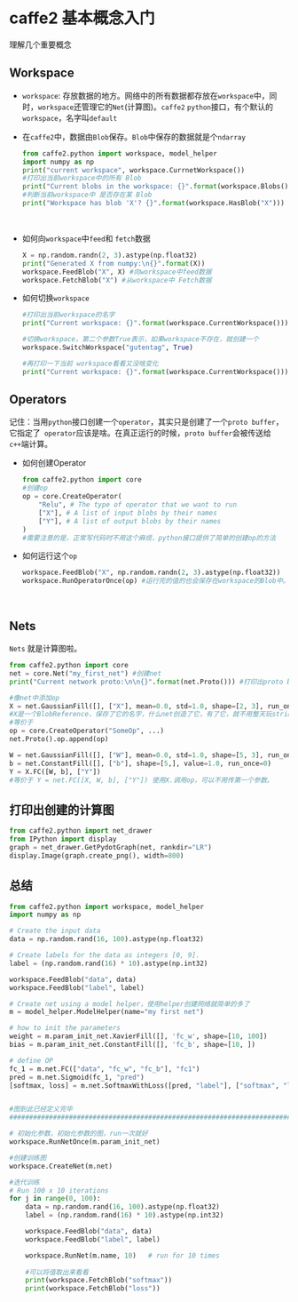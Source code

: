 # caffe2 基本概念入门

理解几个重要概念



## Workspace

* `workspace`:  存放数据的地方。网络中的所有数据都存放在`workspace`中，同时，`workspace`还管理它的`Net`(计算图)。`caffe2` `python`接口，有个默认的`workspace`，名字叫`default`

* 在`caffe2`中，数据由`Blob`保存。`Blob`中保存的数据就是个`ndarray`

  ```python
  from caffe2.python import workspace, model_helper
  import numpy as np
  print("current workspace", workspace.CurrnetWorkspace())
  #打印出当前workspace中的所有 Blob
  print("Current blobs in the workspace: {}".format(workspace.Blobs()))
  #判断当前workspace中 是否存在某 Blob
  print("Workspace has blob 'X'? {}".format(workspace.HasBlob("X")))
  ```

  ​

* 如何向`workspace`中`feed`和 `fetch`数据

  ```python
  X = np.random.randn(2, 3).astype(np.float32)
  print("Generated X from numpy:\n{}".format(X))
  workspace.FeedBlob("X", X) #向workspace中feed数据
  workspace.FetchBlob("X") #从workspace中 Fetch数据
  ```





* 如何切换`workspace`

  ```python
  #打印出当前workspace的名字
  print("Current workspace: {}".format(workspace.CurrentWorkspace()))

  #切换workspace，第二个参数True表示，如果workspace不存在，就创建一个
  workspace.SwitchWorkspace("gutentag", True)

  #再打印一下当前 workspace看看又没啥变化
  print("Current workspace: {}".format(workspace.CurrentWorkspace()))

  ```



## Operators

记住：当用`python`接口创建一个`operator`，其实只是创建了一个`proto buffer`，它指定了` operator`应该是啥。在真正运行的时候，`proto buffer`会被传送给`c++`端计算。

* 如何创建Operator

  ```python
  from caffe2.python import core
  #创建op
  op = core.CreateOperator(
      "Relu", # The type of operator that we want to run
      ["X"], # A list of input blobs by their names
      ["Y"], # A list of output blobs by their names
  )
  #需要注意的是，正常写代码时不用这个麻烦，python接口提供了简单的创建op的方法
  ```



* 如何运行这个`op`

  ```python
  workspace.FeedBlob("X", np.random.randn(2, 3).astype(np.float32))
  workspace.RunOperatorOnce(op) #运行完的值的也会保存在workspace的Blob中。
  ```

  ​

## Nets

`Nets` 就是计算图啦。

```python
from caffe2.python import core
net = core.Net("my_first_net") #创建net
print("Current network proto:\n\n{}".format(net.Proto())) #打印出proto buffer信息

#像net中添加op
X = net.GaussianFill([], ["X"], mean=0.0, std=1.0, shape=[2, 3], run_once=0)
#X是一个BlobReference，保存了它的名字，什么net创造了它，有了它，就不用整天玩string了
#等价于
op = core.CreateOperator("SomeOp", ...)
net.Proto().op.append(op)

W = net.GaussianFill([], ["W"], mean=0.0, std=1.0, shape=[5, 3], run_once=0)
b = net.ConstantFill([], ["b"], shape=[5,], value=1.0, run_once=0)
Y = X.FC([W, b], ["Y"])
#等价于 Y = net.FC([X, W, b], ["Y"]) 使用X.调用op，可以不用传第一个参数。
```



## 打印出创建的计算图

```python
from caffe2.python import net_drawer
from IPython import display
graph = net_drawer.GetPydotGraph(net, rankdir="LR")
display.Image(graph.create_png(), width=800)
```



## 总结

```python
from caffe2.python import workspace, model_helper
import numpy as np

# Create the input data
data = np.random.rand(16, 100).astype(np.float32)

# Create labels for the data as integers [0, 9].
label = (np.random.rand(16) * 10).astype(np.int32)

workspace.FeedBlob("data", data)
workspace.FeedBlob("label", label)

# Create net using a model helper，使用helper创建网络就简单的多了
m = model_helper.ModelHelper(name="my first net")

# how to init the parameters 
weight = m.param_init_net.XavierFill([], 'fc_w', shape=[10, 100])
bias = m.param_init_net.ConstantFill([], 'fc_b', shape=[10, ])

# define OP
fc_1 = m.net.FC(["data", "fc_w", "fc_b"], "fc1")
pred = m.net.Sigmoid(fc_1, "pred")
[softmax, loss] = m.net.SoftmaxWithLoss([pred, "label"], ["softmax", "loss"])


#图到此已经定义完毕
###############################################################################

# 初始化参数，初始化参数的图，run一次就好
workspace.RunNetOnce(m.param_init_net)

#创建训练图
workspace.CreateNet(m.net)

#迭代训练
# Run 100 x 10 iterations
for j in range(0, 100):
    data = np.random.rand(16, 100).astype(np.float32)
    label = (np.random.rand(16) * 10).astype(np.int32)

    workspace.FeedBlob("data", data)
    workspace.FeedBlob("label", label)

    workspace.RunNet(m.name, 10)   # run for 10 times
    
    #可以将值取出来看看
    print(workspace.FetchBlob("softmax"))
    print(workspace.FetchBlob("loss"))
```

